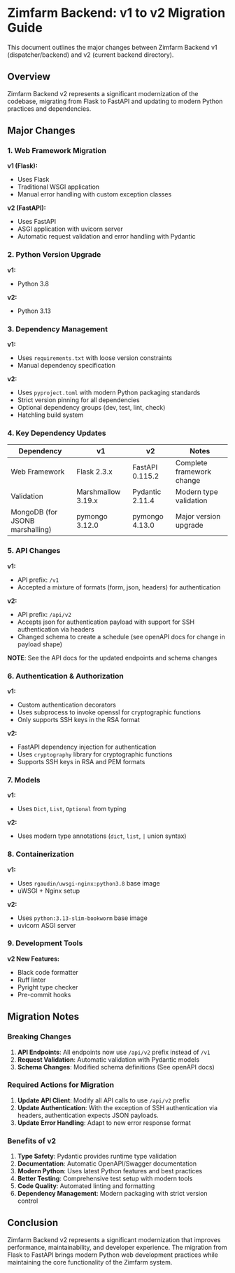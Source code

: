 # Zimfarm Backend: v1 to v2 Migration Guide

This document outlines the major changes between Zimfarm Backend v1 (dispatcher/backend) and v2 (current backend directory).

## Overview

Zimfarm Backend v2 represents a significant modernization of the codebase, migrating from Flask to FastAPI and updating to modern Python practices and dependencies.

## Major Changes

### 1. Web Framework Migration

**v1 (Flask):**
- Uses Flask
- Traditional WSGI application
- Manual error handling with custom exception classes

**v2 (FastAPI):**
- Uses FastAPI
- ASGI application with uvicorn server
- Automatic request validation and error handling with Pydantic

### 2. Python Version Upgrade

**v1:**
- Python 3.8

**v2:**
- Python 3.13

### 3. Dependency Management

**v1:**
- Uses `requirements.txt` with loose version constraints
- Manual dependency specification

**v2:**
- Uses `pyproject.toml` with modern Python packaging standards
- Strict version pinning for all dependencies
- Optional dependency groups (dev, test, lint, check)
- Hatchling build system

### 4. Key Dependency Updates

| Dependency | v1 | v2 | Notes |
|------------|----|----|-------|
| Web Framework | Flask 2.3.x | FastAPI 0.115.2 | Complete framework change |
| Validation | Marshmallow 3.19.x | Pydantic 2.11.4 | Modern type validation |
| MongoDB (for JSONB marshalling) | pymongo 3.12.0 | pymongo 4.13.0 | Major version upgrade |


### 5. API Changes

**v1:**
- API prefix: `/v1`
- Accepted a mixture of formats (form, json, headers) for authentication

**v2:**
- API prefix: `/api/v2`
- Accepts json for authentication payload with support for SSH authentication via headers
- Changed schema to create a schedule (see openAPI docs for change in payload shape)

**NOTE**: See the API docs for the updated endpoints and schema changes

### 6. Authentication & Authorization

**v1:**
- Custom authentication decorators
- Uses subprocess to invoke openssl for cryptographic functions
- Only supports SSH keys in the RSA format

**v2:**
- FastAPI dependency injection for authentication
- Uses `cryptography` library for cryptographic functions
- Supports SSH keys in RSA and PEM formats


### 7. Models

**v1:**
- Uses `Dict`, `List`, `Optional` from typing

**v2:**
- Uses modern type annotations (`dict`, `list`, `|` union syntax)

### 8. Containerization

**v1:**
- Uses `rgaudin/uwsgi-nginx:python3.8` base image
- uWSGI + Nginx setup

**v2:**
- Uses `python:3.13-slim-bookworm` base image
- uvicorn ASGI server

### 9. Development Tools

**v2 New Features:**
- Black code formatter
- Ruff linter
- Pyright type checker
- Pre-commit hooks

## Migration Notes

### Breaking Changes

1. **API Endpoints**: All endpoints now use `/api/v2` prefix instead of `/v1`
2. **Request Validation**: Automatic validation with Pydantic models
3. **Schema Changes**: Modified schema definitions (See openAPI docs)

### Required Actions for Migration

1. **Update API Client**: Modify all API calls to use `/api/v2` prefix
2. **Update Authentication**: With the exception of SSH authentication via headers, authentication expects JSON payloads.
3. **Update Error Handling**: Adapt to new error response format

### Benefits of v2

1. **Type Safety**: Pydantic provides runtime type validation
2. **Documentation**: Automatic OpenAPI/Swagger documentation
3. **Modern Python**: Uses latest Python features and best practices
4. **Better Testing**: Comprehensive test setup with modern tools
5. **Code Quality**: Automated linting and formatting
6. **Dependency Management**: Modern packaging with strict version control

## Conclusion

Zimfarm Backend v2 represents a significant modernization that improves performance, maintainability, and developer experience. The migration from Flask to FastAPI brings modern Python web development practices while maintaining the core functionality of the Zimfarm system.
